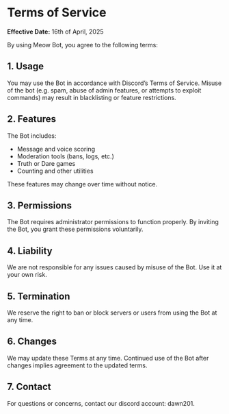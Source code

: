 # Terms of Service

**Effective Date:** 16th of April, 2025

By using Meow Bot, you agree to the following terms:

## 1. Usage
You may use the Bot in accordance with Discord’s Terms of Service. Misuse of the bot (e.g. spam, abuse of admin features, or attempts to exploit commands) may result in blacklisting or feature restrictions.

## 2. Features
The Bot includes:
- Message and voice scoring
- Moderation tools (bans, logs, etc.)
- Truth or Dare games
- Counting and other utilities

These features may change over time without notice.

## 3. Permissions
The Bot requires administrator permissions to function properly. By inviting the Bot, you grant these permissions voluntarily.

## 4. Liability
We are not responsible for any issues caused by misuse of the Bot. Use it at your own risk.

## 5. Termination
We reserve the right to ban or block servers or users from using the Bot at any time.

## 6. Changes
We may update these Terms at any time. Continued use of the Bot after changes implies agreement to the updated terms.

## 7. Contact
For questions or concerns, contact our discord account: dawn201.
